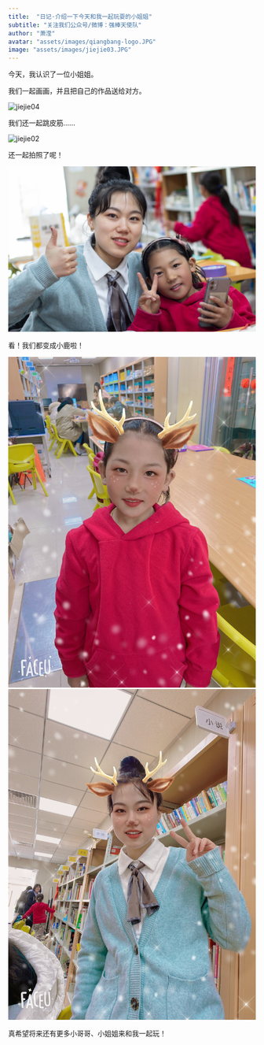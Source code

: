 ```yaml
---
title:  "日记·介绍一下今天和我一起玩耍的小姐姐"
subtitle: "关注我们公众号/微博：强棒天使队"
author: "萧滢"
avatar: "assets/images/qiangbang-logo.JPG"
image: "assets/images/jiejie03.JPG"
---
```


今天，我认识了一位小姐姐。

我们一起画画，并且把自己的作品送给对方。

![jiejie04](assets/images/jiejie04.jpg)

我们还一起跳皮筋......

![jiejie02](assets/images/jiejie02.jpg)

还一起拍照了呢！

![jiejie01](assets/images/jiejie01.jpg)

看！我们都变成小鹿啦！

![jiejie01](assets/images/jiejie05.jpg)
![jiejie01](assets/images/jiejie06.jpg)

真希望将来还有更多小哥哥、小姐姐来和我一起玩！
